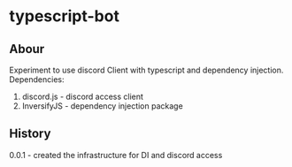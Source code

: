 # typescript-bot
## Abour
Experiment to use discord Client with typescript and dependency injection.
Dependencies:
1. discord.js - discord access client
2. InversifyJS - dependency injection package

## History
0.0.1 - created the infrastructure for DI and discord access
